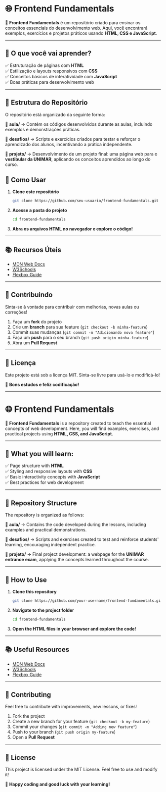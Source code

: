 # 🌐 Frontend Fundamentals  

📌 **Frontend Fundamentals** é um repositório criado para ensinar os conceitos essenciais do desenvolvimento web. Aqui, você encontrará exemplos, exercícios e projetos práticos usando **HTML, CSS e JavaScript**.  

---

## 🚀 O que você vai aprender?  
✅ Estruturação de páginas com **HTML**  
✅ Estilização e layouts responsivos com **CSS**  
✅ Conceitos básicos de interatividade com **JavaScript**  
✅ Boas práticas para desenvolvimento web  

---

## 📁 Estrutura do Repositório  

O repositório está organizado da seguinte forma:  

📂 **aula/** → Contém os códigos desenvolvidos durante as aulas, incluindo exemplos e demonstrações práticas.  

📂 **desafios/** → Scripts e exercícios criados para testar e reforçar o aprendizado dos alunos, incentivando a prática independente.  

📂 **projeto/** → Desenvolvimento de um projeto final: uma página web para o **vestibular da UNIMAR**, aplicando os conceitos aprendidos ao longo do curso.  

## 📜 Como Usar  

1. **Clone este repositório**  
   ```bash
   git clone https://github.com/seu-usuario/frontend-fundamentals.git
   ```
2. **Acesse a pasta do projeto**  
   ```bash
   cd frontend-fundamentals
   ```
3. **Abra os arquivos HTML no navegador e explore o código!**  

---

## 📚 Recursos Úteis  

- [MDN Web Docs](https://developer.mozilla.org/pt-BR/)  
- [W3Schools](https://www.w3schools.com/)  
- [Flexbox Guide](https://css-tricks.com/snippets/css/a-guide-to-flexbox/)  

---

## 🤝 Contribuindo  

Sinta-se à vontade para contribuir com melhorias, novas aulas ou correções!  

1. Faça um **fork** do projeto  
2. Crie um **branch** para sua feature (`git checkout -b minha-feature`)  
3. Commit suas mudanças (`git commit -m "Adicionando nova feature"`)  
4. Faça um **push** para o seu branch (`git push origin minha-feature`)  
5. Abra um **Pull Request**  

---

## 📝 Licença  

Este projeto está sob a licença MIT. Sinta-se livre para usá-lo e modificá-lo!  

🚀 **Bons estudos e feliz codificação!**  

---

# 🌐 Frontend Fundamentals  

📌 **Frontend Fundamentals** is a repository created to teach the essential concepts of web development. Here, you will find examples, exercises, and practical projects using **HTML, CSS, and JavaScript**.  

---

## 🚀 What you will learn:  
✅ Page structure with **HTML**  
✅ Styling and responsive layouts with **CSS**  
✅ Basic interactivity concepts with **JavaScript**  
✅ Best practices for web development  

---

## 📁 Repository Structure  

The repository is organized as follows:  

📂 **aula/** → Contains the code developed during the lessons, including examples and practical demonstrations.  

📂 **desafios/** → Scripts and exercises created to test and reinforce students' learning, encouraging independent practice.  

📂 **projeto/** → Final project development: a webpage for the **UNIMAR entrance exam**, applying the concepts learned throughout the course.  

---

## 📜 How to Use  

1. **Clone this repository**  
   ```bash
   git clone https://github.com/your-username/frontend-fundamentals.git
   ```
2. **Navigate to the project folder**  
   ```bash
   cd frontend-fundamentals
   ```
3. **Open the HTML files in your browser and explore the code!**  

---

## 📚 Useful Resources  

- [MDN Web Docs](https://developer.mozilla.org/en-US/)  
- [W3Schools](https://www.w3schools.com/)  
- [Flexbox Guide](https://css-tricks.com/snippets/css/a-guide-to-flexbox/)  

---

## 🤝 Contributing  

Feel free to contribute with improvements, new lessons, or fixes!  

1. Fork the project  
2. Create a new branch for your feature (`git checkout -b my-feature`)  
3. Commit your changes (`git commit -m "Adding new feature"`)  
4. Push to your branch (`git push origin my-feature`)  
5. Open a **Pull Request**  

---

## 📝 License  

This project is licensed under the MIT License. Feel free to use and modify it!  

🚀 **Happy coding and good luck with your learning!**  